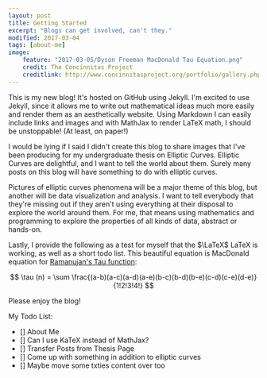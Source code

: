 ```yaml
---
layout: post
title: Getting Started
excerpt: "Blogs can get involved, can't they."
modified: 2017-03-04
tags: [about-me]
image:
    feature: "2017-03-05/Dyson Freeman MacDonald Tau Equation.png"
    credit: The Concinnitas Project
    creditlink: http://www.concinnitasproject.org/portfolio/gallery.php?id=Dyson_Freeman
---
```


This is my new blog! It's hosted on GitHub using Jekyll. I'm excited to use Jekyll, since it allows me to write out mathematical ideas much more easily and render them as an aesthetically website. Using Markdown I can easily include links and images and with MathJax to render LaTeX math, I should be unstoppable! (At least, on paper!)

I would be lying if I said I didn't create this blog to share images that I've been producing for my undergraduate thesis on Elliptic Curves. Elliptic Curves are delightful, and I want to tell the world about them. Surely many posts on this blog will have something to do with elliptic curves.

Pictures of elliptic curves phenomena will be a major theme of this blog, but another will be data visualization and analysis. I want to tell everybody that they're missing out if they aren't using everything at their disposal to explore the world around them. For me, that means using mathematics and programming to explore the properties of all kinds of data, abstract or hands-on.

Lastly, I provide the following as a test for myself that the $\LaTeX$ LaTeX is working, as well as a short todo list. This beautiful equation is MacDonald equation for [Ramanujan's Tau function](https://en.wikipedia.org/wiki/Ramanujan_tau_function):

$$ \tau (n) = \sum \frac{(a-b)(a-c)(a-d)(a-e)(b-c)(b-d)(b-e)(c-d)(c-e)(d-e)}{1!2!3!4!} $$

Please enjoy the blog!

My Todo List:

- [] About Me
- [] Can I use KaTeX instead of MathJax? 
- [] Transfer Posts from Thesis Page
- [] Come up with something in addition to elliptic curves
- [] Maybe move some txties content over too
